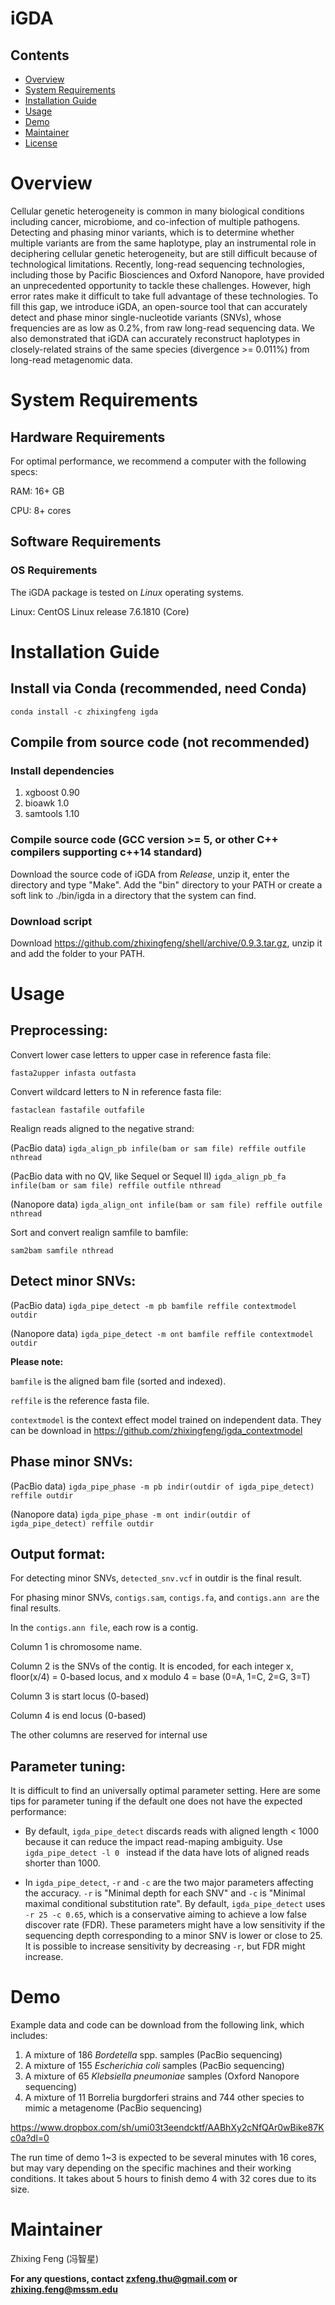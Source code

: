 # iGDA

## Contents

- [Overview](#overview)
- [System Requirements](#system-requirements)
- [Installation Guide](#installation-guide)
- [Usage](#usage)
- [Demo](#demo)
- [Maintainer](#maintainer)
- [License](./LICENSE)

# Overview 
Cellular genetic heterogeneity is common in many biological conditions including cancer, microbiome, and co-infection of multiple pathogens. Detecting and phasing minor variants, which is to determine whether multiple variants are from the same haplotype, play an instrumental role in deciphering cellular genetic heterogeneity, but are still difficult because of technological limitations. Recently, long-read sequencing technologies, including those by Pacific Biosciences and Oxford Nanopore, have provided an unprecedented opportunity to tackle these challenges. However, high error rates make it difficult to take full advantage of these technologies. To fill this gap, we introduce iGDA, an open-source tool that can accurately detect and phase minor single-nucleotide variants (SNVs), whose frequencies are as low as 0.2%, from raw long-read sequencing data. We also demonstrated that iGDA can accurately reconstruct haplotypes in closely-related strains of the same species (divergence >= 0.011%) from long-read metagenomic data. 

# System Requirements

## Hardware Requirements

For optimal performance, we recommend a computer with the following specs:

RAM: 16+ GB

CPU: 8+ cores

## Software Requirements

### OS Requirements

The iGDA package is tested on *Linux* operating systems.

Linux: CentOS Linux release 7.6.1810 (Core)

# Installation Guide

## Install via Conda (recommended, need Conda)
```conda install -c zhixingfeng igda```

## Compile from source code (not recommended)
### Install dependencies
1. xgboost 0.90
2. bioawk 1.0
3. samtools 1.10

### Compile source code (GCC version >= 5, or other C++ compilers supporting c++14 standard)
Download the source code of iGDA from *Release*, unzip it, enter the directory and type "Make". Add the "bin" directory to your PATH or create a soft link to ./bin/igda in a directory that the system can find.

### Download script 
Download https://github.com/zhixingfeng/shell/archive/0.9.3.tar.gz, unzip it and add the folder to your PATH.

# Usage 
## Preprocessing:

Convert lower case letters to upper case in reference fasta file:

```fasta2upper infasta outfasta```

Convert wildcard letters to N in reference fasta file:

```fastaclean fastafile outfafile```

Realign reads aligned to the negative strand:

(PacBio data) ```igda_align_pb infile(bam or sam file) reffile outfile nthread```

(PacBio data with no QV, like Sequel or Sequel II) ```igda_align_pb_fa infile(bam or sam file) reffile outfile nthread```

(Nanopore data) ```igda_align_ont infile(bam or sam file) reffile outfile nthread```

Sort and convert realign samfile to bamfile:

```sam2bam samfile nthread```

## Detect minor SNVs:

(PacBio data) ```igda_pipe_detect -m pb bamfile reffile contextmodel outdir```

(Nanopore data) ```igda_pipe_detect -m ont bamfile reffile contextmodel outdir```

**Please note:**

```bamfile``` is the aligned bam file (sorted and indexed).

```reffile``` is the reference fasta file.

```contextmodel``` is the context effect model trained on independent data. They can be download in https://github.com/zhixingfeng/igda_contextmodel

## Phase minor SNVs:

(PacBio data) ```igda_pipe_phase -m pb indir(outdir of igda_pipe_detect) reffile outdir```

(Nanopore data) ```igda_pipe_phase -m ont indir(outdir of igda_pipe_detect) reffile outdir```

## Output format:

For detecting minor SNVs, ```detected_snv.vcf``` in outdir is the final result.

For phasing minor SNVs, ```contigs.sam```, ```contigs.fa```, and ```contigs.ann are``` the final results.

In the ```contigs.ann file```, each row is a contig.

Column 1 is chromosome name.

Column 2 is the SNVs of the contig. It is encoded, for each integer x, floor(x/4) = 0-based locus, and x modulo 4 = base (0=A, 1=C, 2=G, 3=T)

Column 3 is start locus (0-based)

Column 4 is end locus (0-based)

The other columns are reserved for internal use

## Parameter tuning:

It is difficult to find an universally optimal parameter setting. Here are some tips for parameter tuning if the default one does not have the expected performance:

* By default, ```igda_pipe_detect``` discards reads with aligned length < 1000 because it can reduce the impact read-maping ambiguity. Use ```igda_pipe_detect -l 0 ``` instead if the data have lots of aligned reads shorter than 1000.

* In ```igda_pipe_detect```, ```-r``` and ```-c``` are the two major parameters affecting the accuracy. ```-r``` is "Minimal depth for each SNV" and ```-c``` is "Minimal maximal conditional substitution rate". By default, ```igda_pipe_detect``` uses ```-r 25 -c 0.65```, which is a conservative aiming to achieve a low false discover rate (FDR). These parameters might have a low sensitivity if the sequencing depth corresponding to a minor SNV is lower or close to 25. It is possible to increase sensitivity by decreasing ```-r```, but FDR might increase. 

# Demo

Example data and code can be download from the following link, which includes:

1. A mixture of 186 *Bordetella* spp. samples (PacBio sequencing)
2. A mixture of 155 *Escherichia coli* samples (PacBio sequencing)
3. A mixture of 65 *Klebsiella pneumoniae* samples (Oxford Nanopore sequencing)
4. A mixture of 11 Borrelia burgdorferi strains and 744 other species to mimic a metagenome (PacBio sequencing)

https://www.dropbox.com/sh/umi03t3eendcktf/AABhXy2cNfQAr0wBike87Kc0a?dl=0

The run time of demo 1~3 is expected to be several minutes with 16 cores, but may vary depending on the specific machines and their working conditions. It takes about 5 hours to finish demo 4 with 32 cores due to its size.

# Maintainer

Zhixing Feng (冯智星)

**For any questions, contact zxfeng.thu@gmail.com or zhixing.feng@mssm.edu**

